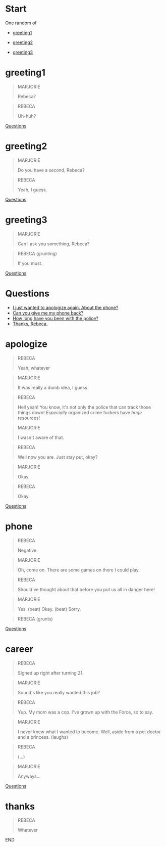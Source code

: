 # Start

One random of

* [greeting1](#greeting1)

* [greeting2](#greeting2)

* [greeting3](#greeting3)

# greeting1

> MARJORIE
> 
> Rebeca?

> REBECA
> 
> Uh-huh?

[Questions](#Questions)

# greeting2

> MARJORIE
> 
> Do you have a second, Rebeca?

> REBECA
> 
> Yeah, I guess.

[Questions](#Questions)

# greeting3

> MARJORIE
> 
> Can I ask you something, Rebeca?

> REBECA (grunting)
> 
> If you must.

[Questions](#Questions)

# Questions

* [I just wanted to apologize again. About the phone?](#apologize)
* [Can you give me my phone back?](#phone)
* [How long have you been with the police?](#career)
* [Thanks, Rebeca.](#thanks)

# apologize

> REBECA
> 
> Yeah, whatever

> MARJORIE
> 
> It was really a dumb idea, I guess.

> REBECA
> 
> Hell yeah! You know, it's not only the police that can track those things down! *Especially* organized crime fuckers have *huge* resources!

> MARJORIE
> 
> I wasn't aware of that.

> REBECA
> 
> Well now you are. Just stay put, okay?

> MARJORIE
> 
> Okay.

> REBECA
> 
> Okay.

[Questions](#Questions)

# phone

> REBECA
> 
> Negative.

> MARJORIE
> 
> Oh, come on. There are some games on there I could play.

> REBECA
> 
> Should've thought about that before you put us all in danger here!

> MARJORIE
> 
> Yes. (beat) Okay. (beat) Sorry.

> REBECA (grunts)

[Questions](#Questions)

# career

> REBECA
> 
> Signed up right after turning 21.

> MARJORIE
> 
> Sound's like you really wanted this job?

> REBECA
> 
> Yup. My mom was a cop. I've grown up with the Force, so to say.

> MARJORIE
> 
> I never knew what I wanted to become. Well, aside from a pet doctor and a princess. (laughs)

> REBECA
> 
> (...)

> MARJORIE
> 
> Anyways...

[Questions](#Questions)

# thanks

> REBECA
> 
> Whatever

END
